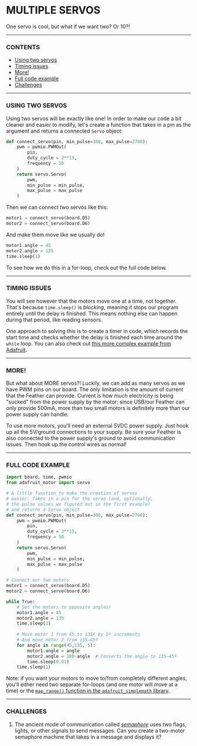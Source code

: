 # MULTIPLE SERVOS

One servo is cool, but what if we want two? Or 10?!

***

### CONTENTS  

* [Using two servos](#using-two-servos)  
* [Timing issues](#timing-issues)  
* [More!](#more)  
* [Full code example](#full-code-example)  
* [Challenges](#challenges)

***

### USING TWO SERVOS  

Using two servos will be exactly like one! In order to make our code a bit cleaner and easier to modify, let's create a function that takes in a pin as the argument and returns a connected `Servo` object:  

```python
def connect_servo(pin, min_pulse=300, max_pulse=2700):
    pwm = pwmio.PWMOut(
        pin,
        duty_cycle = 2**15,
        frequency = 50
    )
    return servo.Servo(
        pwm,
        min_pulse = min_pulse,
        max_pulse = max_pulse
    )
```

Then we can connect two servos like this:  

```python
motor1 = connect_servo(board.D5)
motor2 = connect_servo(board.D6)
```

And make them move like we usually do!

```python
motor1.angle = 45
motor2.angle = 135
time.sleep(1)
```

To see how we do this in a for-loop, check out the full code below.

***

### TIMING ISSUES  

You will see however that the motors move one at a time, not together. That's because `time.sleep()` is *blocking*, meaning it stops our program entirely until the delay is finished. This means nothing else can happen during that period, like reading sensors. 

One approach to solving this is to create a timer in code, which records the start time and checks whether the delay is finished each time around the `while` loop. You can also check out [this more complex example from Adafruit](https://learn.adafruit.com/multi-tasking-with-circuitpython/servos).

***

### MORE!  

But what about MORE servos?! Luckily, we can add as many servos as we have PWM pins on our board. The only limitation is the amount of current that the Feather can provide. Current is how much electricity is being "sucked" from the power supply by the motor: since USB/our Feather can only provide 500mA, more than two small motors is definitely more than our power supply can handle.

To use more motors, you'll need an external 5VDC power supply. Just hook up all the 5V/ground connections to your supply. Be sure your Feather is also connected to the power supply's ground to avoid communication issues. Then hook up the control wires as normal!

***

### FULL CODE EXAMPLE  

```python
import board, time, pwmio
from adafruit_motor import servo

# A little function to make the creation of servos
# easier. Takes in a pin for the servo (and, optionally,
# the pulse values we figured out in the first example)
# and returns a Servo object
def connect_servo(pin, min_pulse=300, max_pulse=2700):
    pwm = pwmio.PWMOut(
        pin,
        duty_cycle = 2**15,
        frequency = 50
    )
    return servo.Servo(
        pwm,
        min_pulse = min_pulse,
        max_pulse = max_pulse
    )

# Connect our two motors
motor1 = connect_servo(board.D5)
motor2 = connect_servo(board.D6)

while True:
    # Set the motors to opposite angles!
    motor1.angle = 45
    motor2.angle = 135
    time.sleep(1)
    
    # Move motor 1 from 45 to 135º by 5º increments
    # And move motor 2 from 135–45º
    for angle in range(45,135, 5):
        motor1.angle = angle
        motor2.angle = 180-angle  # Converts the angle to 135–45º
        time.sleep(0.01)
    time.sleep(1)
```

Note: if you want your motors to move to/from completely different angles, you'll either need two separate for-loops (and one motor will move at a time) or the [`map_range()` function in the `adafruit_simplemath` library](https://docs.circuitpython.org/projects/simplemath/en/latest/api.html#adafruit_simplemath.map_range).

***

### CHALLENGES  

1. The ancient mode of communication called [*semaphore*](https://en.wikipedia.org/wiki/Semaphore) uses two flags, lights, or other signals to send messages. Can you create a two-motor semaphore machine that takes in a message and displays it?

